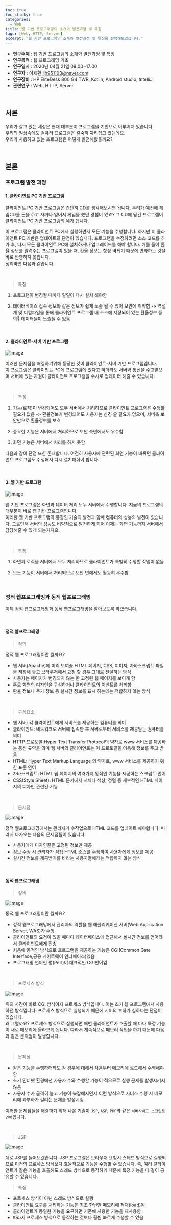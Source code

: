 ```yaml
---
toc: true
toc_sticky: true
categories:
  - Web
title: 웹 기반 프로그래밍의 소개와 발전과정 및 특징
tags: [Web, HTTP, Server]
excerpt: "웹 기반 프로그램의 소개와 발전과정 및 특징을 설명해보겠습니다."
---
```


* **연구주제** : 웹 기반 프로그램의 소개와 발전과정 및 특징
* **연구목적** : 웹 프로그래밍 기초
* **연구일시** : 2020년 04월 21일 09:00~17:00
* **연구자** : 이재환 <ljh951103@naver.com>
* **연구장비** : HP EliteDesk 800 G4 TWR, Kotlin, Android studio, IntelliJ
* **관련연구** : Web, HTTP, Server

<br>
   
## 서론

우리가 살고 있는 세상은 현재 대부분이 프로그램을 기반으로 이루어져 있습니다.  
우리의 일상속에도 컴퓨터 프로그램은 깊숙히 자리잡고 있는데요.  
우리가 사용하고 있는 프로그램은 어떻게 발전해왔을까요?

<br>
   
## 본론

### **프로그램 발전 과정**

#### **1. 클라이언트 PC 기반 프로그램**

클라이언트 PC 기반 프로그램은 간단히 CD를 생각해보시면 됩니다. 우리가 예전에 게임CD를 돈을 주고 사거나 얻어서 게임을 했던 경험이 있죠? 그 CD에 담긴 프로그램이 클라이언트 PC 기반 프로그램의 예가 됩니다.  

이 프로그램은 클라이언트 PC에서 실행하면서 모든 기능을 수행합니다. 하지만 이 클라이언트 PC 기반은 업데이트의 단점이 있습니다. 프로그램을 수정하려면 소스 코드를 추가 후, 다시 모든 클라이언트 PC에 설치하거나 업그레이드를 해야 합니다. 예를 들어 환율 정보를 알려주는 프로그램이 있을 때, 환율 정보는 항상 바뀌기 때문에 변화하는 것을 바로 반영하지 못합니다.  
정리하면 다음과 같습니다.

<br>

> 특징

1. 프로그램이 변경될 때마다 일일이 다시 설치 해야함

2. 데이터베이스 접속 정보와 같은 정보가 쉽게 노출 될 수 있어 보안에 취약함 -> 역설계 및 디컴파일을 통해 클라이언트 프로그램 내 소스에 저장되어 있는 환율정보 등의     데이터들이 노출될 수 있음

<br>

#### **2. 클라이언트-서버 기반 프로그램**

![image](https://user-images.githubusercontent.com/57826388/77820201-ce783580-7123-11ea-874d-527121d84337.png)

이러한 문제점을 해결하기위해 등장한 것이 클라이언트-서버 기반 프로그램입니다.  
이 프로그램은 클라이언트 PC에 프로그램에 있다고 하더라도 서버와 통신을 주고받으며 서버에 있는 자원이 클라이언트 프로그램을 수시로 업데이터 해줄 수 있습니다.

<br>

> 특징

1. 기능(로직)이 변경되어도 모두 서버에서 처리하므로 클라이언트 프로그램은 수정할 필요가 없음 -> 환율정보가 변경되어도 사용자는 신경 쓸 필요가 없으며, 서버측 보안만으로 환율정보를 보호

2. 중요한 기능은 서버에서 처리하므로 보안 측면에서도 우수함

3. 화면 기능은 서버에서 처리를 하지 못함

다음과 같이 단점 또한 존재합니다. 여전히 사용자에 관련된 회면 기능이 바뀌면 클라이언트 프로그램도 수정해서 다시 설치해줘야 합니다.

<br>

#### **3. 웹 기반 프로그램**

![image](https://user-images.githubusercontent.com/57826388/77820238-17c88500-7124-11ea-8ad8-d06b62c0bb03.png)


웹 기반 프로그램은 화면과 데이터 처리 모두 서버에서 수행합니다. 지금의 프로그램의 대부분이 바로 웹 기반 프로그램입니다.  
이러한 웹 기반 프로그램의 등장인 기술의 발전과 함꼐 컴퓨터의 성능의 발전이 있습니다. 그로인해 서버의 성능도 비약적으로 발전하게 되어 이제는 화면 기능까지 서버에서 담당해줄 수 있게 되는거지요.

<br>

> 특징

1. 화면과 로직을 서버에서 모두 처리하므로 클라이언트가 특별히 수행할 작업이 없음

2. 모든 기능이 서버에서 처리되므로 보안 면에서도 월등히 우수함

<br>

### **정적 웹프로그래밍과 동적 웹프로그래밍**

이제 정적 웹프로그래밍과 동적 웹프로그래밍을 알아보도록 하겠습니다.

<br>

#### **정적 웹프로그래밍**

> 정의

정적 웹 프로그래밍이란 뭘까요?

- 웹 서버(Apache)에 미리 보여줄 HTML 페이지, CSS, 이미지, 자바스크립트 파일을 저장해 놓고 브라우저에서 요청 할 경우 그대로 전달하는 방식
- 사용자는 페이지가 변경되지 않는 한 고정된 웹 페이지를 보이게 함
- 주로 화면의 디자인을 구성하거나 클라이언트의 이벤트를 처리함
- 환율 정보나 주가 정보 등 실시간 정보를 표시 하는데는 적합하지 않는 방식

<br>

> 구성요소

- 웹 서버: 각 클라이언트에게 서비스를 제공하는 컴퓨터를 의미
- 클라이언트: 네트워크로 서버에 접속한 후 서버로부터 서비스를 제공받는 컴퓨터를 의미
- HTTP 프로토콜:Hyper Text Transfer Protocol의 약자로 www 서비스를 제공하는 통신 규약을 의미 웹 서버와 클라이언트는 이 프로토콜을 이용해 정보를 주고 받음
- HTML: Hyper Text Markup Language 의 약자로, www 서비스를 제공하기 위한 표준 언어
- 자바스크립트: HTML 웹 페이지의 여러가지 동적인 기능을 제공하는 스크립트 언어
- CSS(Style Sheet): HTML 문서에서 서체나 색상, 정렬 등 세부적인 HTML 페이지의 디자인 관련된 기능 

<br>

> 문제점

![image](https://user-images.githubusercontent.com/57826388/77820243-27e06480-7124-11ea-8081-a651555925b3.png)

정적 웹프로그래밍에서는 관리자가 수작업으로 HTML 코드를 업데이트 해야합니다. 따라서 다가오는 다음의 문제점들이 있습니다.

- 사용자에게 디자인같은 고정된 정보만 제공
- 정보 수정 시 관리자가 직접 HTML 소스를 수정하여 사용자에게 정보를 제공
- 실시간 정보를 제공받기를 바라는 사용자들에게는 적합하지 않는 방식

<br>

#### **동적 웹프로그래밍**

> 정의

![image](https://user-images.githubusercontent.com/57826388/77820255-45153300-7124-11ea-8a58-477134a279a6.png)

동적 웹 프로그래밍이란 뭘까요?

- 정적 웹프로그래밍에서 관리자의 역할을 웹 애플리케이션 서버(Web Application Server, WAS)가 수행
- 클라이언트의 요청이 있을 때마다 데이터베이스에 접근해서 실시간 정보를 얻어와서 클라이언트에게 전송
- 처음에 동적인 방식으로 프로그램을 제공하는 기능은 CGI(Common Gate Interface,공용 게이트웨이 인터페이스)였음 
- 프로그래밍 언어인 펄(Perl)이 대표적인 CGI언어임

<br>

> 프로세스 방식

![image](https://user-images.githubusercontent.com/57826388/77820304-96252700-7124-11ea-82d9-3111dfe40325.png)

위의 사진이 바로 CGI 방식이자 프로세스 방식입니다. 이는 초기 웹 프로그램에서 사용하던 방식입니다. 프로세스 방식으로 실행되기 때문에 서버의 부하가 심하다는 단점이 있습니다.  
왜 그럴까요? 프로세스 방식으로 실행되면 매번 클라이언트가 호출할 때 마다 특정 기능이 새로 메모리에 올라오게 됩니다. 따라서 계속적으로 메모리 작업을 하기 때문에 다음과 같은 문제점이 발생합니다.

<br>

> 문제점

- 같은 기능을 수행하더라도 각 경우에 대해서 처음부터 메모리에 로드해서 수행해야 함
- 초기 인터넷 환경에선 사용자 수와 수행할 기능이 적으므로 실행 문제를 발생시키지 않음
- 사용자 수가 급격히 늘고 기능이 복잡해지면서 이런 방식으로 서비스 수행 시 메모리에 과부하가 걸리는 문제를 발생시킴

이러한 문제점들을 해결하기 위해 나온 기술이 `JSP`, `ASP`, `PHP`와 같은 `서버사이드 스크립트 언어`입니다.

<br>

>JSP

![image](https://user-images.githubusercontent.com/57826388/77820387-42ffa400-7125-11ea-8a6a-4dd50ef100c7.png)

예로 JSP를 들어보겠습니다. JSP 프로그램은 브라우저 요청시 스레드 방식으로 실행되므로 이전의 프로세스 방식보다 효율적으로 기능을 수행할 수 있습니다. 즉, 여러 클라이언트가 같은 기능을 호출해도 스레드 방식으로 동작하기 때문에 특정 기능을 다 같이 공유할 수 있습니다.

> 특징

- 프로세스 방식이 아닌 스레드 방식으로 실행
- 클라이언트 요구를 처리하는 기능은 최초 한번만 메모리에 적재(load)됨
- 클라이언트가 동일한 기능을 요구하면 기존에 사용한 기능을 재사용함
- 따라서 프로세스 방식으로 동작하는 것보다 휠씬 빠르게 수행할 수 있음










